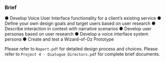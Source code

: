 ### Brief
● Develop Voice User Interface functionality for a client’s existing service
● Define your own design goals and target users based on user research
● Describe interaction in context with narrative scenarios
● Develop user personas based on user research
● Develop a voice interface system persona
● Create and test a Wizard-of-Oz Prototype


Please refer to `Report.pdf` for detailed design process and choices. 
Please refer to `Project 4 · Dialogue Directors.pdf` for complete brief documents. 